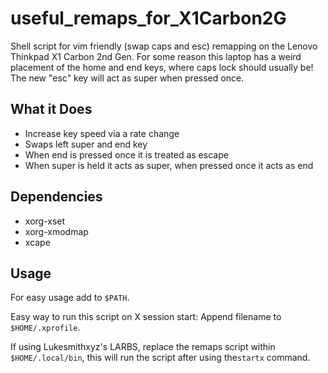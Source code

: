 # useful_remaps_for_X1Carbon2G

Shell script for vim friendly (swap caps and esc) remapping on the Lenovo Thinkpad X1 Carbon 2nd Gen. For some reason this laptop has a weird placement of the home and end keys, where caps lock should usually be! The new "esc" key will act as super when pressed once.

## What it Does
- Increase key speed via a rate change
- Swaps left super and end key
- When end is pressed once it is treated as escape
- When super is held it acts as super, when pressed once it acts as end

## Dependencies
- xorg-xset
- xorg-xmodmap
- xcape

## Usage

For easy usage add to `$PATH`.

Easy way to run this script on X session start: Append filename to `$HOME/.xprofile`.

If using Lukesmithxyz's LARBS, replace the remaps script within `$HOME/.local/bin`, this will run the script after using the`startx` command.

